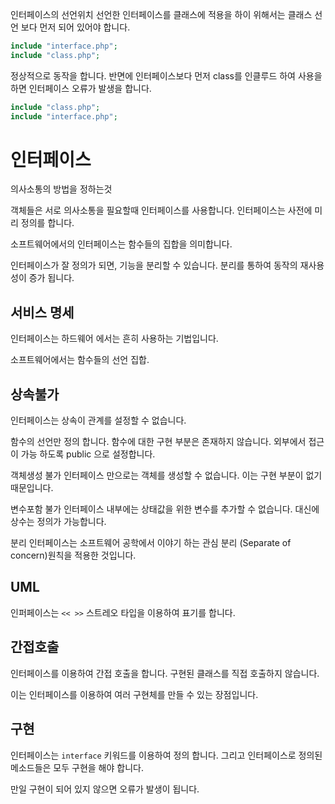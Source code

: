 인터페이스의 선언위치
선언한 인터페이스를 클래스에 적용을 하이 위해서는 클래스 선언 보다 먼저 되어 있어야 합니다.

```php
include "interface.php";
include "class.php";
```

정상적으로 동작을 합니다.
반면에 인터페이스보다 먼저 class를 인클루드 하여 사용을 하면 인터페이스 오류가 발생을 합니다.

```php
include "class.php";
include "interface.php";
```

# 인터페이스

의사소통의 방법을 정하는것

객체들은 서로 의사소통을 필요할때 인터페이스를 사용합니다.
인터페이스는 사전에 미리 정의를 합니다.

소프트웨어에서의 인터페이스는 함수들의 집합을 의미합니다.

인터페이스가 잘 정의가 되면, 기능을 분리할 수 있습니다.
분리를 통하여 동작의 재사용성이 증가 됩니다.

## 서비스 명세
인터페이스는 하드웨어 에서는 흔히 사용하는 기법입니다.

소프트웨어에서는 함수들의 선언 집합.


## 상속불가
인터페이스는 상속이 관계를 설정할 수 없습니다.


함수의 선언만 정의 합니다.
함수에 대한 구현 부분은 존재하지 않습니다.
외부에서 접근이 가능 하도록 public 으로 설정합니다.

객체생성 불가
인터페이스 만으로는 객체를 생성할 수 없습니다.
이는 구현 부분이 없기 때문입니다.

변수포함 불가
인터페이스 내부에는 상태값을 위한 변수를 추가할 수 없습니다.
대신에 상수는 정의가 가능합니다.


분리
인터페이스는 소프트웨어 공학에서 이야기 하는 관심 분리 (Separate of concern)원칙을 적용한 것입니다.


## UML
인퍼페이스는 `<< >>` 스트레오 타입을 이용하여 표기를 합니다.

## 간접호출
인터페이스를 이용하여 간접 호출을 합니다. 구현된 클래스를 직접 호출하지 않습니다.

이는 인터페이스를 이용하여 여러 구현체를 만들 수 있는 장점입니다.

## 구현
인터페이스는 `interface` 키워드를 이용하여 정의 합니다.
그리고 인터페이스로 정의된 메소드들은 모두 구현을 해야 합니다.

만일 구현이 되어 있지 않으면 오류가 발생이 됩니다.



